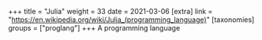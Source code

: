 +++
title = "Julia"
weight = 33
date = 2021-03-06
[extra]
link = "https://en.wikipedia.org/wiki/Julia_(programming_language)"
[taxonomies]
groups = ["proglang"]
+++
A programming language

